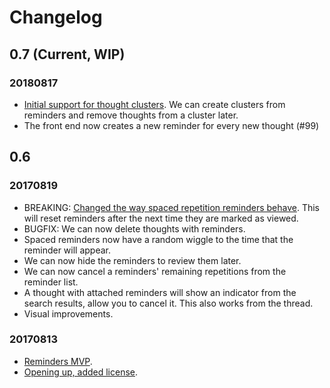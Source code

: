 # Changelog

## 0.7 (Current, WIP)

### 20180817

- [Initial support for thought clusters](https://gitlab.com/Numergent/memento/milestones/13). We can create clusters from reminders and remove thoughts from a cluster later.
- The front end now creates a new reminder for every new thought (#99)

## 0.6

### 20170819

- BREAKING: [Changed the way spaced repetition reminders behave](https://gitlab.com/Numergent/memento/issues/67). This will reset reminders after the next time they are marked as viewed.
- BUGFIX: We can now delete thoughts with reminders.
- Spaced reminders now have a random wiggle to the time that the reminder will appear.
- We can now hide the reminders to review them later.
- We can now cancel a reminders' remaining repetitions from the reminder list.
- A thought with attached reminders will show an indicator from the search results, allow you to cancel it. This also works from the thread.
- Visual improvements.

### 20170813

- [Reminders MVP](https://gitlab.com/Numergent/memento/issues/50).
- [Opening up, added license](https://gitlab.com/Numergent/memento/milestones/8).